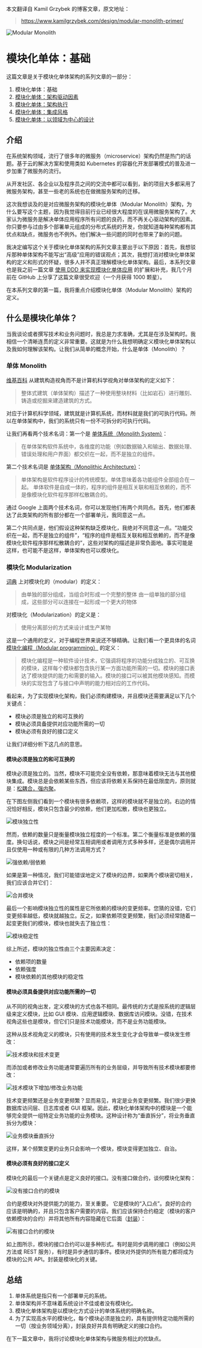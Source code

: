 本文翻译自 Kamil Grzybek 的博客文章，原文地址：
> https://www.kamilgrzybek.com/design/modular-monolith-primer/

![Modular Monolith](https://github.com/hotjk/translation/blob/master/microservices/mm/Modular_Monolith_a_Primer-825x510.jpg)
 
# 模块化单体：基础

这篇文章是关于模块化单体架构的系列文章的一部分：

1. 模块化单体：基础
2. [模块化单体：架构驱动因素](https://github.com/hotjk/translation/blob/master/microservices/modular-monolith-architectural-drivers.md)
3. [模块化单体：架构执行](https://github.com/hotjk/translation/blob/master/microservices/modular-monolith-architecture-enforcement.md)
4. [模块化单体：集成风格](https://github.com/hotjk/translation/blob/master/microservices/modular-monolith-integration-styles.md)
5. [模块化单体：以领域为中心的设计](https://github.com/hotjk/translation/blob/master/microservices/modular-monolith-domain-centric-design.md)


## 介绍

在系统架构领域，流行了很多年的微服务（microservice）架构仍然是热门的话题。基于云的解决方案和使用类如 Kubernetes 的容器化开发部署模式的普及进一步加重了微服务的流行。

从开发社区、各企业以及程序员之间的交流中都可以看到，新的项目大多都采用了微服务架构，甚至一些老的系统也在做微服务架构的迁移。

这次我想谈及的是对应微服务架构的模块化单体（Modular Monolith）架构，为什么要写这个主题，因为我觉得目前行业已经很大程度的在误用微服务架构了。大家认为微服务是解决单体应用程序所有问题的良药，而不再关心驱动架构的因素。你只要参与过由多个部署单元组成的分布式系统的开发，你就知道每种架构都有其优点和缺点，微服务也不例外。他们解决一些问题的同时也带来了新的问题。

我决定编写这个关于模块化单体架构的系列文章主要出于以下原因：首先，我想驳斥那种单体架构不能写出“高级”应用的错误观点；其次，我想打消对模块化单体架构的定义和形式的怀疑，很多人并不真正理解模块化单体架构。最后，本系列文章也是我之前一篇文章 [使用 DDD 来实现模块化单体应用](https://github.com/kgrzybek/modular-monolith-with-ddd) 的扩展和补充，我几个月前在 GitHub 上分享了这篇文章很受欢迎（一个月获得 1000 颗星）。

在本系列文章的第一篇，我将重点介绍模块化单体（Modular Monolith）架构的定义。

## 什么是模块化单体？

当我谈论或者撰写技术和业务问题时，我总是力求准确，尤其是在涉及架构时。我相信一个清晰连贯的定义非常重要。这就是为什么我想明确定义模块化单体架构以及我如何理解该架构。让我们从简单的概念开始，什么是单体（Monolith）？

### 单体 Monolith

[维基百科](https://en.wikipedia.org/wiki/Monolithic_architecture) 从建筑构造视角而不是计算机科学视角对单体架构的定义如下：

> 整体式建筑（单体架构）描述了一种使用整块材料（比如岩石）进行雕刻、铸造或挖掘来建造建筑的方式。

对应于计算机科学领域，建筑就是计算机系统，而材料就是我们的可执行代码。所以在单体架构中，我们的系统只有一份不可拆分的可执行代码。

让我们再看两个技术名词：第一个是 [单体系统（Monolith System）](https://en.wikipedia.org/wiki/Monolithic_system)：

> 在单体架构软件系统中，各维度的功能（例如数据输入和输出、数据处理、错误处理和用户界面）都交织在一起，而不是独立的组件。

第二个技术名词是 [单体架构（Monolithic Architecture）](https://whatis.techtarget.com/definition/monolithic-architecture)：

> 单体架构是软件程序设计的传统模型。单体意味着各功能组件全部组合在一起。 单体软件是自成一体的，程序的组件是相互关联和相互依赖的，而不是像模块化软件程序那样松散耦合的。

通过 Google 上面两个技术名词，你可以发现他们有两个共同点。首先，他们都表达了此类架构的所有部分都在一个部署单元，我同意这一点。

第二个共同点是，他们假设这种架构缺乏模块化，我绝对不同意这一点。“功能交织在一起，而不是独立的组件”，“程序的组件是相互关联和相互依赖的，而不是像模块化软件程序那样松散耦合的”，这些对架构的描述是非常负面地。事实可能是这样，也可能不是这样，单体架构也可以模块化。

### 模块化 Modularization

[词典](https://dictionary.cambridge.org/dictionary/english/modular) 上对模块化的（modular）的定义：

> 由单独的部分组成，当组合时形成一个完整的整体
> 由一组单独的部分组成，这些部分可以连接在一起形成一个更大的物体

对模块化（Modularization）的定义是：

> 使用分离部分的方式来设计或生产某物

这是一个通用的定义，对于编程世界来说还不够精确。让我们看一个更具体的名词 [模块化编程（Modular programming）](https://en.wikipedia.org/wiki/Modular_programming) 的定义：

> 模块化编程是一种软件设计技术，它强调将程序的功能分成独立的、可互换的模块，这样每个模块都包含执行某一方面功能所需的一切。模块的接口表达了模块提供的能力和需要的输入。模块的接口可以被其他模块感知。而模块的实现包含了与接口中声明的能力相对应的工作代码。

看起来，为了实现模块化架构，我们必须构建模块，并且模块还需要满足以下几个关键点：

- 模块必须是独立的和可互换的
- 模块必须具备提供对应功能所需的一切
- 模块必须有良好的接口定义
  
让我们详细分析下这几点的意思。

#### 模块必须是独立的和可互换的

模块必须是独立的。当然，模块不可能完全没有依赖，那意味着模块无法与其他模块集成。模块总是会依赖某些东西，但应该将依赖关系保持在最低限度内，原则就是：[松耦合，强内聚](http://www.kamilgrzybek.com/design/grasp-explained/)。

在下图左侧我们看到一个模块有很多依赖项，这样的模块就不是独立的。右边的情况恰好相反，模块只包含最少的依赖，他们更加松散，模块也更独立。

![模块独立性](https://github.com/hotjk/translation/blob/master/microservices/mm/Module_independence-768x315.jpg?raw=true)

然而，依赖的数量只是衡量模块独立程度的一个标准。第二个衡量标准是依赖的强度。换句话说，模块之间是经常互相调用或者调用方式多种多样，还是偶尔调用并且仅使用一种或有限的几种方法调用方式？

![强依赖/弱依赖](https://github.com/hotjk/translation/blob/master/microservices/mm/Module_independence_strongweak-768x315.jpg?raw=true)

如果是第一种情况，我们可能错误地定义了模块的边界，如果两个模块密切相关，我们应该合并它们：

![合并模块](https://github.com/hotjk/translation/blob/master/microservices/mm/Module_indpendence_merge-768x315.jpg?raw=true)

最后一个影响模块独立性的属性是它所依赖的模块的变更频率。您猜的没错，它们变更频率越低，模块就越独立。反之，如果依赖项变更频繁，我们必须经常随着一起变更我们的模块，模块也就失去了独立性：

![模块稳定性](https://github.com/hotjk/translation/blob/master/microservices/mm/Module_independence_stability-768x355.jpg?raw=true)

综上所述，模块的独立性由三个主要因素决定：

- 依赖项的数量
- 依赖强度
- 模块依赖的其他模块的稳定性

#### 模块必须具备提供对应功能所需的一切

从不同的视角出发，定义模块的方式也各不相同。最传统的方式是按系统的逻辑层级来定义模块，比如 GUI 模块、应用逻辑模块、数据库访问模块。没错，在技术视角这些也是模块，但它们只是技术功能模块，而不是业务功能模块。

这种从技术视角定义的模块，只有使用的技术发生变化才会导致单一模块发生修改：

![技术模块和技术变更](https://github.com/hotjk/translation/blob/master/microservices/mm/TechnicalModules_technicalChange-768x355.jpg?raw=true)

而添加或者修改业务功能通常要遍历所有的业务层级，并导致所有技术模块都要修改：

![技术模块下增加/修改业务功能](https://github.com/hotjk/translation/blob/master/microservices/mm/TechnicalModule_FeatureChange-768x316.jpg?raw=true)

技术变更频繁还是业务变更频繁？显而易见，肯定是业务变更频繁。我们很少更换数据库访问层、日志库或者 GUI 框架。因此，模块化单体架构中的模块是一个能够完全提供一组特定业务功能的业务模块。这种设计称为“垂直拆分”，将业务垂直拆分为模块：

![业务模块垂直拆分](https://github.com/hotjk/translation/blob/master/microservices/mm/BusinessModules_VerticalSlices-1-768x302.jpg?raw=true)

这样，某个频繁变更的业务只会影响一个模块，模块变得更加独立、自治。

#### 模块必须有良好的接口定义

模块化的最后一个关键点是定义良好的接口。没有接口做合约，谈何模块化架构：

![没有接口合约的模块](https://github.com/hotjk/translation/blob/master/microservices/mm/Modules_without_contract-768x411.jpg?raw=true)

合约是模块对外提供能力的能力，至关重要。 它是模块的“入口点”。良好的合约应该是明确的，并且只包含客户需要的内容。我们应该保持合约稳定（模块的客户依赖模块的合约）并将其他所有内容隐藏在它后面（[封装](https://en.wikipedia.org/wiki/Encapsulation_(computer_programming))）：

![有接口合约的模块](https://github.com/hotjk/translation/blob/master/microservices/mm/Modules_with_contract-768x411.jpg?raw=true)

如上图所示，模块的接口合约可以是多种形式。有时是同步调用的接口（例如公共方法或 REST 服务），有时是异步通信的事件。模块对外提供的所有能力都将成为模块的公共 API。封装是模块化的关键。

## 总结

1. 单体系统是指只有一个部署单元的系统。
2. 单体架构并不意味着系统设计不佳或者没有模块化。
3. 模块化单体架构是以模块化方式设计的单体系统的明确名称。
4. 为了实现高水平的模块化，每个模块必须是独立的，具有提供特定功能所需的一切（按业务领域分离），封装良好并具有明确定义的接口合约。

在下一篇文章中，我将讨论模块化单体架构与微服务相比的优缺点。
